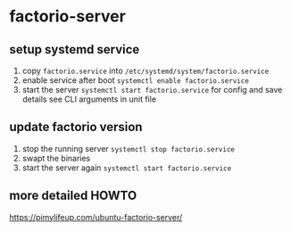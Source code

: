 # factorio-server

## setup systemd service
1. copy `factorio.service` into `/etc/systemd/system/factorio.service`
1. enable service after boot `systemctl enable factorio.service`
1. start the server `systemctl start factorio.service`
for config and save details see CLI arguments in unit file

## update factorio version
1. stop the running server `systemctl stop factorio.service`
1. swapt the binaries 
1. start the server again `systemctl start factorio.service`

## more detailed HOWTO
https://pimylifeup.com/ubuntu-factorio-server/